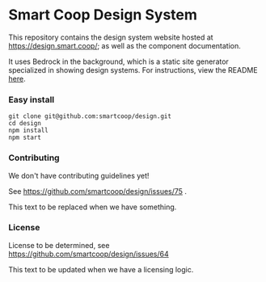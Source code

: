 # Smart Coop Design System

This repository contains the design system website hosted at https://design.smart.coop/; as well as the component documentation.

It uses Bedrock in the background, which is a static site generator specialized in showing design systems. For instructions, view the README <a href="https://github.com/usebedrock/bedrock">here</a>.

### Easy install

    git clone git@github.com:smartcoop/design.git
    cd design
    npm install
    npm start

### Contributing

We don't have contributing guidelines yet!

See https://github.com/smartcoop/design/issues/75 .

This text to be replaced when we have something.

### License

License to be determined, see https://github.com/smartcoop/design/issues/64

This text to be updated when we have a licensing logic.


